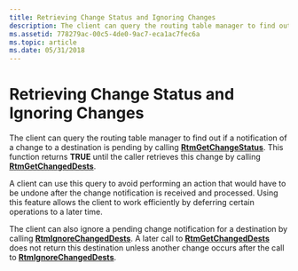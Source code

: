 ```yaml
---
title: Retrieving Change Status and Ignoring Changes
description: The client can query the routing table manager to find out if a notification of a change to a destination is pending by calling RtmGetChangeStatus. This function returns TRUE until the caller retrieves this change by calling RtmGetChangedDests.
ms.assetid: 778279ac-00c5-4de0-9ac7-eca1ac7fec6a
ms.topic: article
ms.date: 05/31/2018
---
```


# Retrieving Change Status and Ignoring Changes

The client can query the routing table manager to find out if a notification of a change to a destination is pending by calling [**RtmGetChangeStatus**](/windows/desktop/api/Rtmv2/nf-rtmv2-rtmgetchangestatus). This function returns **TRUE** until the caller retrieves this change by calling [**RtmGetChangedDests**](/windows/desktop/api/Rtmv2/nf-rtmv2-rtmgetchangeddests).

A client can use this query to avoid performing an action that would have to be undone after the change notification is received and processed. Using this feature allows the client to work efficiently by deferring certain operations to a later time.

The client can also ignore a pending change notification for a destination by calling [**RtmIgnoreChangedDests**](/windows/desktop/api/Rtmv2/nf-rtmv2-rtmignorechangeddests). A later call to [**RtmGetChangedDests**](/windows/desktop/api/Rtmv2/nf-rtmv2-rtmgetchangeddests) does not return this destination unless another change occurs after the call to [**RtmIgnoreChangedDests**](/windows/desktop/api/Rtmv2/nf-rtmv2-rtmignorechangeddests).

 

 




